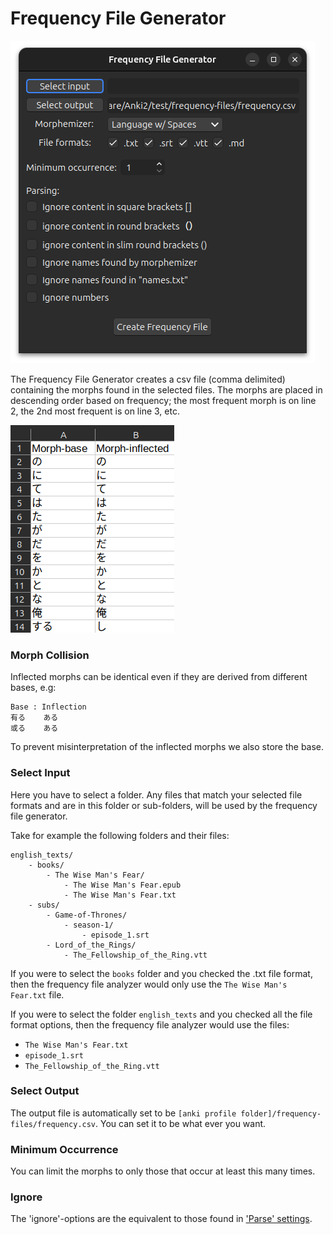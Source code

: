 # Frequency File Generator

![frequency-file-generator.png](../../img/frequency-file-generator.png)

The Frequency File Generator creates a csv file (comma delimited) containing the morphs found in the selected files. The
morphs are placed in descending order based on frequency; the most frequent morph is on line 2, the 2nd most frequent
is on line 3, etc.

![csv-file.png](../../img/csv-file.png)

### Morph Collision

Inflected morphs can be identical even if they are derived from different bases, e.g:

```
Base : Inflection
有る    ある
或る    ある
```

To prevent misinterpretation of the inflected morphs we also store the base.

### Select Input

Here you have to select a folder. Any files that match your selected file formats and are in this folder or sub-folders,
will be used by the frequency file generator.

Take for example the following folders and their files:

```
english_texts/
    - books/
        - The Wise Man's Fear/
            - The Wise Man's Fear.epub
            - The Wise Man's Fear.txt
    - subs/
        - Game-of-Thrones/
            - season-1/
                - episode_1.srt
        - Lord_of_the_Rings/
            - The_Fellowship_of_the_Ring.vtt

```

If you were to select the `books` folder and you checked the .txt file format, then the frequency file analyzer would
only use the `The Wise Man's Fear.txt` file.

If you were to select the folder `english_texts` and you checked all the file format options, then the frequency file analyzer would
use the files:
- `The Wise Man's Fear.txt`
- `episode_1.srt`
- `The_Fellowship_of_the_Ring.vtt`

### Select Output

The output file is automatically set to be `[anki profile folder]/frequency-files/frequency.csv`. You can set it to be
what ever you want.

### Minimum Occurrence

You can limit the morphs to only those that occur at least this many times.

### Ignore

The 'ignore'-options are the equivalent to those found in ['Parse' settings](../setup/settings/parse.md).